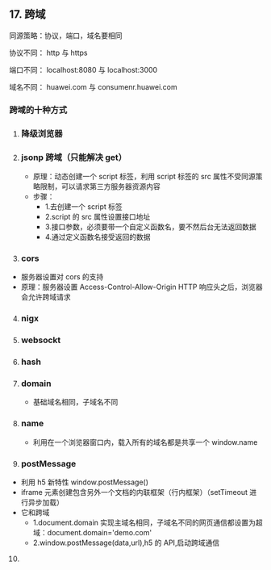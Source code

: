 ## 17. 跨域

同源策略：协议，端口，域名要相同

协议不同：
http 与 https

端口不同：
localhost:8080 与 localhost:3000

域名不同：
huawei.com 与 consumenr.huawei.com

### 跨域的十种方式

1.  ### 降级浏览器
2.  ### jsonp 跨域（只能解决 get）
    * 原理：动态创建一个 script 标签，利用 script 标签的 src 属性不受同源策略限制，可以请求第三方服务器资源内容
    * 步骤：
      * 1.去创建一个 script 标签
      * 2.script 的 src 属性设置接口地址
      * 3.接口参数，必须要带一个自定义函数名，要不然后台无法返回数据
      * 4.通过定义函数名接受返回的数据
3.  ### cors

* 服务器设置对 cors 的支持
* 原理：服务器设置 Access-Control-Allow-Origin HTTP 响应头之后，浏览器会允许跨域请求

4.  ### nigx
5.  ### websockt
6.  ### hash
7.  ### domain
    * 基础域名相同，子域名不同
8.  ### name
    * 利用在一个浏览器窗口内，载入所有的域名都是共享一个 window.name
9.  ### postMessage

* 利用 h5 新特性 window.postMessage()
* iframe 元素创建包含另外一个文档的内联框架（行内框架）（setTimeout 进行异步加载）
* 它和跨域
  * 1.document.domain 实现主域名相同，子域名不同的网页通信都设置为超域：document.domain='demo.com'
  * 2.window.postMessage(data,url),h5 的 API,启动跨域通信

10.
